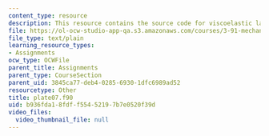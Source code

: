 ```yaml
---
content_type: resource
description: This resource contains the source code for viscoelastic laminate analysis.
file: https://ol-ocw-studio-app-qa.s3.amazonaws.com/courses/3-91-mechanical-behavior-of-plastics-spring-2007/b936fda18fdff55452197b7e0520f39d_plate07.f90
file_type: text/plain
learning_resource_types:
- Assignments
ocw_type: OCWFile
parent_title: Assignments
parent_type: CourseSection
parent_uid: 3845ca77-deb4-0285-6930-1dfc6989ad52
resourcetype: Other
title: plate07.f90
uid: b936fda1-8fdf-f554-5219-7b7e0520f39d
video_files:
  video_thumbnail_file: null
---
```

